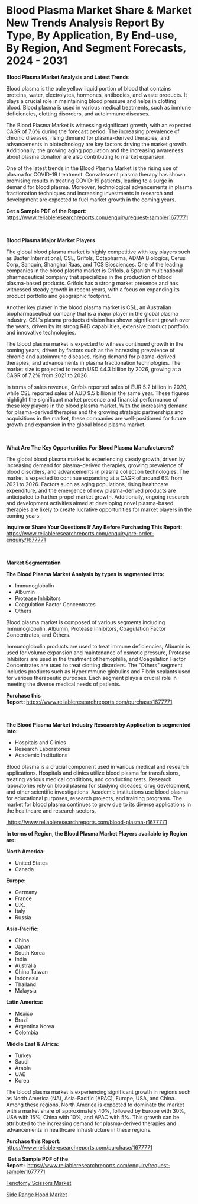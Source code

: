 <p><h1>Blood Plasma Market Share & Market New Trends Analysis Report By Type, By Application, By End-use, By Region, And Segment Forecasts, 2024 - 2031</h1></p><p><strong>Blood Plasma Market Analysis and Latest Trends</strong></p>
<p><p>Blood plasma is the pale yellow liquid portion of blood that contains proteins, water, electrolytes, hormones, antibodies, and waste products. It plays a crucial role in maintaining blood pressure and helps in clotting blood. Blood plasma is used in various medical treatments, such as immune deficiencies, clotting disorders, and autoimmune diseases.</p><p>The Blood Plasma Market is witnessing significant growth, with an expected CAGR of 7.6% during the forecast period. The increasing prevalence of chronic diseases, rising demand for plasma-derived therapies, and advancements in biotechnology are key factors driving the market growth. Additionally, the growing aging population and the increasing awareness about plasma donation are also contributing to market expansion.</p><p>One of the latest trends in the Blood Plasma Market is the rising use of plasma for COVID-19 treatment. Convalescent plasma therapy has shown promising results in treating COVID-19 patients, leading to a surge in demand for blood plasma. Moreover, technological advancements in plasma fractionation techniques and increasing investments in research and development are expected to fuel market growth in the coming years.</p></p>
<p><strong>Get a Sample PDF of the Report:&nbsp;</strong> <a href="https://www.reliableresearchreports.com/enquiry/request-sample/1677771">https://www.reliableresearchreports.com/enquiry/request-sample/1677771</a></p>
<p>&nbsp;</p>
<p><strong>Blood Plasma Major Market Players</strong></p>
<p><p>The global blood plasma market is highly competitive with key players such as Baxter International, CSL, Grifols, Octapharma, ADMA Biologics, Cerus Corp, Sanquin, Shanghai Raas, and TCS Biosciences. One of the leading companies in the blood plasma market is Grifols, a Spanish multinational pharmaceutical company that specializes in the production of blood plasma-based products. Grifols has a strong market presence and has witnessed steady growth in recent years, with a focus on expanding its product portfolio and geographic footprint.</p><p>Another key player in the blood plasma market is CSL, an Australian biopharmaceutical company that is a major player in the global plasma industry. CSL's plasma products division has shown significant growth over the years, driven by its strong R&D capabilities, extensive product portfolio, and innovative technologies.</p><p>The blood plasma market is expected to witness continued growth in the coming years, driven by factors such as the increasing prevalence of chronic and autoimmune diseases, rising demand for plasma-derived therapies, and advancements in plasma fractionation technologies. The market size is projected to reach USD 44.3 billion by 2026, growing at a CAGR of 7.2% from 2021 to 2026.</p><p>In terms of sales revenue, Grifols reported sales of EUR 5.2 billion in 2020, while CSL reported sales of AUD 9.5 billion in the same year. These figures highlight the significant market presence and financial performance of these key players in the blood plasma market. With the increasing demand for plasma-derived therapies and the growing strategic partnerships and acquisitions in the market, these companies are well-positioned for future growth and expansion in the global blood plasma market.</p></p>
<p>&nbsp;</p>
<p><strong>What Are The Key Opportunities For Blood Plasma Manufacturers?</strong></p>
<p><p>The global blood plasma market is experiencing steady growth, driven by increasing demand for plasma-derived therapies, growing prevalence of blood disorders, and advancements in plasma collection technologies. The market is expected to continue expanding at a CAGR of around 6% from 2021 to 2026. Factors such as aging populations, rising healthcare expenditure, and the emergence of new plasma-derived products are anticipated to further propel market growth. Additionally, ongoing research and development activities aimed at developing novel plasma-based therapies are likely to create lucrative opportunities for market players in the coming years.</p></p>
<p><strong>Inquire or Share Your Questions If Any Before Purchasing This Report:</strong> <a href="https://www.reliableresearchreports.com/enquiry/pre-order-enquiry/1677771">https://www.reliableresearchreports.com/enquiry/pre-order-enquiry/1677771</a></p>
<p>&nbsp;</p>
<p><strong>Market Segmentation</strong></p>
<p><strong>The Blood Plasma Market Analysis by types is segmented into:</strong></p>
<p><ul><li>Immunoglobulin</li><li>Albumin</li><li>Protease Inhibitors</li><li>Coagulation Factor Concentrates</li><li>Others</li></ul></p>
<p><p>Blood plasma market is composed of various segments including Immunoglobulin, Albumin, Protease Inhibitors, Coagulation Factor Concentrates, and Others. </p><p>Immunoglobulin products are used to treat immune deficiencies, Albumin is used for volume expansion and maintenance of osmotic pressure, Protease Inhibitors are used in the treatment of hemophilia, and Coagulation Factor Concentrates are used to treat clotting disorders. The "Others" segment includes products such as Hyperimmune globulins and Fibrin sealants used for various therapeutic purposes. Each segment plays a crucial role in meeting the diverse medical needs of patients.</p></p>
<p><strong>Purchase this Report:&nbsp;</strong><a href="https://www.reliableresearchreports.com/purchase/1677771">https://www.reliableresearchreports.com/purchase/1677771</a></p>
<p>&nbsp;</p>
<p><strong>The Blood Plasma Market Industry Research by Application is segmented into:</strong></p>
<p><ul><li>Hospitals and Clinics</li><li>Research Laboratories</li><li>Academic Institutions</li></ul></p>
<p><p>Blood plasma is a crucial component used in various medical and research applications. Hospitals and clinics utilize blood plasma for transfusions, treating various medical conditions, and conducting tests. Research laboratories rely on blood plasma for studying diseases, drug development, and other scientific investigations. Academic institutions use blood plasma for educational purposes, research projects, and training programs. The market for blood plasma continues to grow due to its diverse applications in the healthcare and research sectors.</p></p>
<p><a href="https://www.reliableresearchreports.com/blood-plasma-r1677771">&nbsp;https://www.reliableresearchreports.com/blood-plasma-r1677771</a></p>
<p><strong>In terms of Region, the Blood Plasma Market Players available by Region are:</strong></p>
<p>
    <p> <strong> North America: </strong>
        <ul>
            <li>United States</li>
            <li>Canada</li>
        </ul>
        </p> 
    <p> <strong> Europe: </strong>
        <ul>
            <li>Germany</li>
            <li>France</li>
            <li>U.K.</li>
            <li>Italy</li>
            <li>Russia</li>
        </ul>
        </p> 
    <p> <strong> Asia-Pacific: </strong>
        <ul>
            <li>China</li>
            <li>Japan</li>
            <li>South Korea</li>
            <li>India</li>
            <li>Australia</li>
            <li>China Taiwan</li>
            <li>Indonesia</li>
            <li>Thailand</li>
            <li>Malaysia</li>
        </ul>
        </p> 
    <p> <strong> Latin America: </strong>
        <ul>
            <li>Mexico</li>
            <li>Brazil</li>
            <li>Argentina Korea</li>
            <li>Colombia</li>
        </ul>
        </p> 
    <p> <strong> Middle East & Africa: </strong>
        <ul>
            <li>Turkey</li>
            <li>Saudi</li>
            <li>Arabia</li>
            <li>UAE</li>
            <li>Korea</li>
        </ul>
    </p>
    </p>
<p><p>The blood plasma market is experiencing significant growth in regions such as North America (NA), Asia-Pacific (APAC), Europe, USA, and China. Among these regions, North America is expected to dominate the market with a market share of approximately 40%, followed by Europe with 30%, USA with 15%, China with 10%, and APAC with 5%. This growth can be attributed to the increasing demand for plasma-derived therapies and advancements in healthcare infrastructure in these regions.</p></p>
<p><strong>Purchase this Report: </strong><a href="https://www.reliableresearchreports.com/purchase/1677771">https://www.reliableresearchreports.com/purchase/1677771</a></p>
<p>&nbsp;<strong>Get a Sample PDF of the Report:&nbsp;&nbsp;</strong><a href="https://www.reliableresearchreports.com/enquiry/request-sample/1677771">https://www.reliableresearchreports.com/enquiry/request-sample/1677771</a></p>
<p><strong></strong></p>
<p><p><a href="https://view.publitas.com/reportprime-1/tenotomy-scissors-market-size-market-segmentation-market-trends-and-growth-analysis-forecast-till-2031/">Tenotomy Scissors Market</a></p><p><a href="https://github.com/seekum/Market-Research-Report-List-3/blob/main/side-range-hood-market.md">Side Range Hood Market</a></p></p>